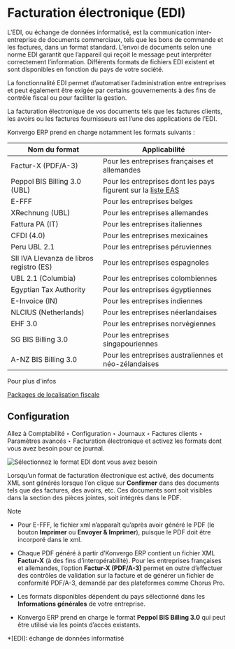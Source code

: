 # Facturation électronique (EDI)

L’EDI, ou échange de données informatisé, est la communication inter-
entreprise de documents commerciaux, tels que les bons de commande et les
factures, dans un format standard. L’envoi de documents selon une norme EDI
garantit que l’appareil qui reçoit le message peut interpréter correctement
l’information. Différents formats de fichiers EDI existent et sont disponibles
en fonction du pays de votre société.

La fonctionnalité EDI permet d’automatiser l’administration entre entreprises
et peut également être exigée par certains gouvernements à des fins de
contrôle fiscal ou pour faciliter la gestion.

La facturation électronique de vos documents tels que les factures clients,
les avoirs ou les factures fournisseurs est l’une des applications de l’EDI.

Konvergo ERP prend en charge notamment les formats suivants :

Nom du format | Applicabilité  
---|---  
Factur-X (PDF/A-3) | Pour les entreprises françaises et allemandes  
Peppol BIS Billing 3.0 (UBL) | Pour les entreprises dont les pays figurent sur la [liste EAS](https://docs.peppol.eu/poacc/billing/3.0/codelist/eas/)  
E-FFF | Pour les entreprises belges  
XRechnung (UBL) | Pour les entreprises allemandes  
Fattura PA (IT) | Pour les entreprises italiennes  
CFDI (4.0) | Pour les entreprises mexicaines  
Peru UBL 2.1 | Pour les entreprises péruviennes  
SII IVA Llevanza de libros registro (ES) | Pour les entreprises espagnoles  
UBL 2.1 (Columbia) | Pour les entreprises colombiennes  
Egyptian Tax Authority | Pour les entreprises égyptiennes  
E-Invoice (IN) | Pour les entreprises indiennes  
NLCIUS (Netherlands) | Pour les entreprises néerlandaises  
EHF 3.0 | Pour les entreprises norvégiennes  
SG BIS Billing 3.0 | Pour les entreprises singapouriennes  
A-NZ BIS Billing 3.0 | Pour les entreprises australiennes et néo-zélandaises  
<div class="alert alert-secondary">
<p class="alert-title">
Pour plus d'infos</p><p><a href="../../fiscal_localizations#fiscal-localizations-packages"><span class="std std-ref">Packages de localisation fiscale</span></a></p>
</div>

## Configuration

Allez à Comptabilité ‣ Configuration ‣ Journaux ‣ Factures clients ‣
Paramètres avancés ‣ Facturation électronique et activez les formats dont vous
avez besoin pour ce journal.

![Sélectionnez le format EDI dont vous avez
besoin](../../../../_images/formats.png)

Lorsqu’un format de facturation électronique est activé, des documents XML
sont générés lorsque l’on clique sur **Confirmer** dans des documents tels que
des factures, des avoirs, etc. Ces documents sont soit visibles dans la
section des pièces jointes, soit intégrés dans le PDF.

<div class="alert alert-primary">
<p class="alert-title">
Note</p><ul>
<li><p>Pour E-FFF, le fichier xml n’apparaît qu’après avoir généré le PDF (le bouton <b>Imprimer</b> ou <b>Envoyer &amp; Imprimer</b>), puisque le PDF doit être incorporé dans le xml.</p></li>
<li><p>Chaque PDF généré à partir d’Konvergo ERP contient un fichier XML <b>Factur-X</b> (à des fins d’interopérabilité). Pour les entreprises françaises et allemandes, l’option <b>Factur-X (PDF/A-3)</b> permet en outre d’effectuer des contrôles de validation sur la facture et de générer un fichier de conformité PDF/A-3, demandé par des plateformes comme Chorus Pro.</p></li>
<li><p>Les formats disponibles dépendent du pays sélectionné dans les <b>Informations générales</b> de votre entreprise.</p></li>
<li><p>Konvergo ERP prend en charge le format <b>Peppol BIS Billing 3.0</b> qui peut être utilisé via les points d’accès existants.</p></li>
</ul>
</div>

  *[EDI]: échange de données informatisé

